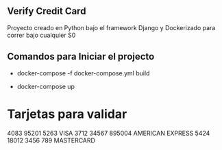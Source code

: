 ##  Verify Credit Card

Proyecto creado en Python bajo el framework Django y Dockerizado para correr bajo cualquier S0


## Comandos para Iniciar el projecto
* docker-compose -f docker-compose.yml build

* docker-compose  up

# Tarjetas para validar
4083 95201 5263 VISA
3712 34567 895004 AMERICAN EXPRESS
5424 18012 3456 789 MASTERCARD
